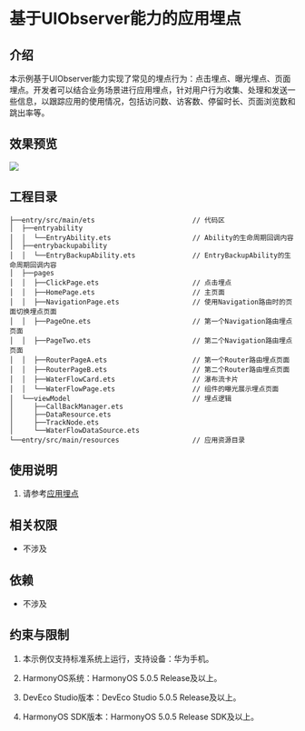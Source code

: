 # 基于UIObserver能力的应用埋点

## 介绍

本示例基于UIObserver能力实现了常见的埋点行为：点击埋点、曝光埋点、页面埋点。开发者可以结合业务场景进行应用埋点，针对用户行为收集、处理和发送一些信息，以跟踪应用的使用情况，包括访问数、访客数、停留时长、页面浏览数和跳出率等。

## 效果预览

![](screenshots/device/ApplicationTrack_CN.gif)

## 工程目录

```
├──entry/src/main/ets                        // 代码区
│  ├──entryability
│  │  └──EntryAbility.ets                    // Ability的生命周期回调内容
│  ├──entrybackupability
│  │  └──EntryBackupAbility.ets              // EntryBackupAbility的生命周期回调内容
│  ├──pages                                  
│  │  ├──ClickPage.ets                       // 点击埋点
│  │  ├──HomePage.ets                        // 主页面
│  │  ├──NavigationPage.ets                  // 使用Navigation路由时的页面切换埋点页面  
│  │  ├──PageOne.ets                         // 第一个Navigation路由埋点页面 
│  │  ├──PageTwo.ets                         // 第二个Navigation路由埋点页面  
│  │  ├──RouterPageA.ets                     // 第一个Router路由埋点页面 
│  │  ├──RouterPageB.ets                     // 第二个Router路由埋点页面            
│  │  ├──WaterFlowCard.ets                   // 瀑布流卡片       
│  │  └──WaterFlowPage.ets                   // 组件的曝光展示埋点页面        
│  └──viewModel                              // 埋点逻辑
│     ├──CallBackManager.ets                  
│     ├──DataResource.ets                    
│     ├──TrackNode.ets              
│     └──WaterFlowDataSource.ets              
└──entry/src/main/resources                  // 应用资源目录
```

## 使用说明

1. 请参考[应用埋点](https://developer.huawei.com/consumer/cn/doc/best-practices/bpta-application-track-practice)


## 相关权限

- 不涉及

## 依赖

- 不涉及

## 约束与限制

1. 本示例仅支持标准系统上运行，支持设备：华为手机。

2. HarmonyOS系统：HarmonyOS 5.0.5 Release及以上。

3. DevEco Studio版本：DevEco Studio 5.0.5 Release及以上。

4. HarmonyOS SDK版本：HarmonyOS 5.0.5 Release SDK及以上。